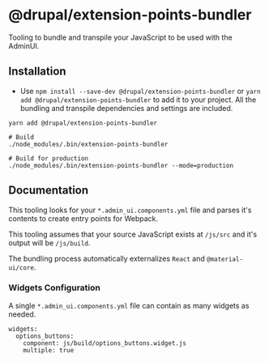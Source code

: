 # @drupal/extension-points-bundler

Tooling to bundle and transpile your JavaScript to be used with the AdminUI.

## Installation

* Use `npm install --save-dev @drupal/extension-points-bundler` or `yarn add @drupal/extension-points-bundler`
to add it to your project. All the bundling and transpile dependencies and settings are included.

```
yarn add @drupal/extension-points-bundler

# Build
./node_modules/.bin/extension-points-bundler

# Build for production
./node_modules/.bin/extension-points-bundler --mode=production
```

## Documentation

This tooling looks for your `*.admin_ui.components.yml` file and parses it's contents to create entry points for Webpack.

This tooling assumes that your source JavaScript exists at `/js/src` and it's output will be `/js/build`.

The bundling process automatically externalizes `React` and `@material-ui/core`.

### Widgets Configuration

A single `*.admin_ui.components.yml` file can contain as many widgets as needed.

```
widgets:
  options_buttons:
    component: js/build/options_buttons.widget.js
    multiple: true
```
